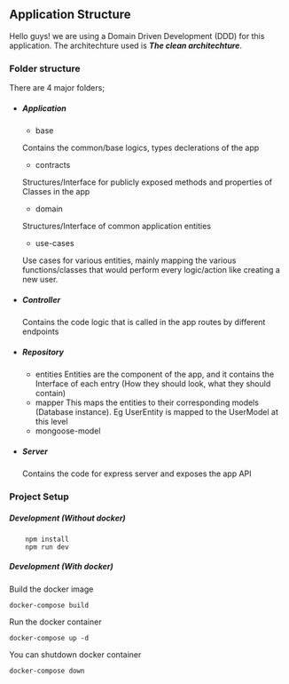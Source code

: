 ## Application Structure
Hello guys! we are using a Domain Driven Development (DDD) for this application. The architechture used is **_The clean architechture_**.

### Folder structure
There are 4 major folders;
- ##### Application
    - base 

    Contains the common/base logics, types declerations of the app

    - contracts

    Structures/Interface for publicly exposed methods and properties of Classes in the app

    - domain

    Structures/Interface of common application entities

    - use-cases

    Use cases for various entities, mainly mapping the various functions/classes that would perform every logic/action like creating a new user.
    
- ##### Controller
    Contains the code logic that is called in the app routes by different endpoints
- ##### Repository
    - entities
    Entities are the component of the app, and it contains the Interface of each entry (How they should look, what they should contain)
    - mapper
    This maps the entities to their corresponding models (Database instance). Eg UserEntity is mapped to the UserModel at this level
    - mongoose-model
- ##### Server
    Contains the code for express server and exposes the app API

### Project Setup

##### Development (Without docker)
```
    npm install
    npm run dev
```

##### Development (With docker)

Build the docker image

``` 
docker-compose build

```
Run the docker container

```
docker-compose up -d

```

You can shutdown docker container

```
docker-compose down

```


   